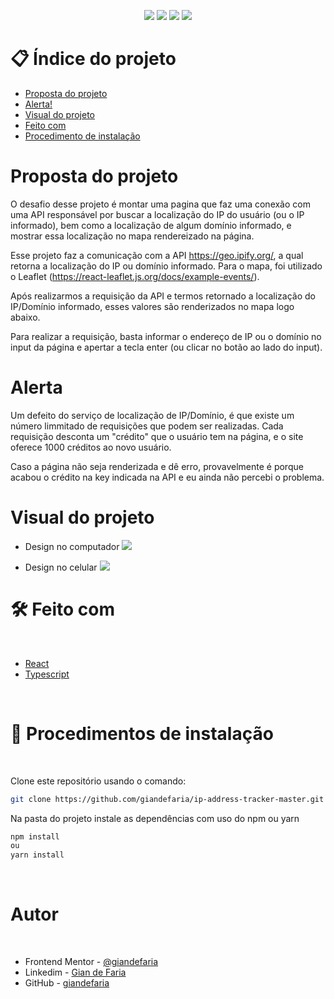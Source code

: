 <p align="center">
  <image
  src="https://img.shields.io/github/languages/count/giandefaria/ip-address-tracker-master"
  />
  <image
  src="https://img.shields.io/github/languages/top/giandefaria/ip-address-tracker-master"
  />
  <image
  src="https://img.shields.io/github/last-commit/giandefaria/ip-address-tracker-master"
  />
  <image
  src="https://img.shields.io/github/watchers/giandefaria/ip-address-tracker-master"
  />
</p>

# 📋 Índice do projeto


- [Proposta do projeto](#id01)
- [Alerta!](#id02)
- [Visual do projeto](#id03)
- [Feito com](#id04)
- [Procedimento de instalação](#id05)

# Proposta do projeto <a name="id01"></a>

O desafio desse projeto é montar uma pagina que faz uma conexão com uma API responsável por buscar a localização do IP do usuário (ou o IP informado), bem como a localização de algum domínio informado, e mostrar essa localização no mapa rendereizado na página.

Esse projeto faz a comunicação com a API https://geo.ipify.org/, a qual retorna a localização do IP ou domínio informado. Para o mapa, foi utilizado o Leaflet (https://react-leaflet.js.org/docs/example-events/).

Após realizarmos a requisição da API e termos retornado a localização do IP/Domínio informado, esses valores são renderizados no mapa logo abaixo.

Para realizar a requisição, basta informar o endereço de IP ou o domínio no input da página e apertar a tecla enter (ou clicar no botão ao lado do input).

# Alerta <a name="id02"> </a>

Um defeito do serviço de localização de IP/Domínio, é que existe um número limmitado de requisições que podem ser realizadas. Cada requisição desconta um "crédito" que o usuário tem na página, e o site oferece 1000 créditos ao novo usuário. 

Caso a página não seja renderizada e dê erro, provavelmente é porque acabou o crédito na key indicada na API e eu ainda não percebi o problema. 



# Visual do projeto <a name="id03"></a>

<p align="center">

* Design no computador
<image
src="./src/assets/styles/images/design-desktop.jpg"
/>

</p>

<p align="center">

* Design no celular
<image
src="./src/assets/styles/images/design-mobile.jpg"
/>
</p>

# 🛠 Feito com <a name="id04"></a>

<br />

- [React](https://reactjs.org/)
- [Typescript](https://www.typescriptlang.org/)


<br />

# 📝 Procedimentos de instalação <a name="id05"></a>

<br />

Clone este repositório usando o comando:

```bash
git clone https://github.com/giandefaria/ip-address-tracker-master.git
```

Na pasta do projeto instale as dependências com uso do npm ou yarn

```bash
npm install
ou
yarn install
```

<br />

# Autor <a name="id06"></a>

<br />

- Frontend Mentor - [@giandefaria](https://www.frontendmentor.io/profile/giandefaria)
- Linkedim - [Gian de Faria](www.linkedin.com/in/gianfaria)
- GitHub - [giandefaria](https://github.com/giandefaria)